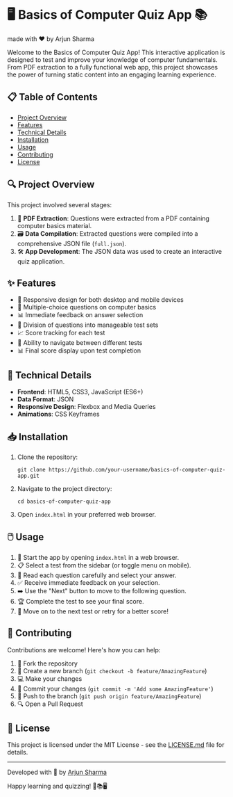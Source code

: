 # 🖥️ Basics of Computer Quiz App 📚
made with ❤ by Arjun Sharma

Welcome to the Basics of Computer Quiz App! This interactive application is designed to test and improve your knowledge of computer fundamentals. From PDF extraction to a fully functional web app, this project showcases the power of turning static content into an engaging learning experience.

## 📋 Table of Contents

- [Project Overview](#project-overview)
- [Features](#features)
- [Technical Details](#technical-details)
- [Installation](#installation)
- [Usage](#usage)
- [Contributing](#contributing)
- [License](#license)

## 🔍 Project Overview

This project involved several stages:

1. 📄 **PDF Extraction**: Questions were extracted from a PDF containing computer basics material.
2. 🗃️ **Data Compilation**: Extracted questions were compiled into a comprehensive JSON file (`full.json`).
3. 🛠️ **App Development**: The JSON data was used to create an interactive quiz application.

## ✨ Features

- 📱 Responsive design for both desktop and mobile devices
- 🧠 Multiple-choice questions on computer basics
- 📊 Immediate feedback on answer selection
- 🔢 Division of questions into manageable test sets
- 📈 Score tracking for each test
- 🔄 Ability to navigate between different tests
- 📊 Final score display upon test completion

## 🔧 Technical Details

- **Frontend**: HTML5, CSS3, JavaScript (ES6+)
- **Data Format**: JSON
- **Responsive Design**: Flexbox and Media Queries
- **Animations**: CSS Keyframes

## 📥 Installation

1. Clone the repository:
   ```
   git clone https://github.com/your-username/basics-of-computer-quiz-app.git
   ```
2. Navigate to the project directory:
   ```
   cd basics-of-computer-quiz-app
   ```
3. Open `index.html` in your preferred web browser.

## 🖱️ Usage

1. 🏁 Start the app by opening `index.html` in a web browser.
2. 📋 Select a test from the sidebar (or toggle menu on mobile).
3. 🤔 Read each question carefully and select your answer.
4. ✅ Receive immediate feedback on your selection.
5. ➡️ Use the "Next" button to move to the following question.
6. 🏆 Complete the test to see your final score.
7. 🔁 Move on to the next test or retry for a better score!

## 🤝 Contributing

Contributions are welcome! Here's how you can help:

1. 🍴 Fork the repository
2. 🌿 Create a new branch (`git checkout -b feature/AmazingFeature`)
3. 💻 Make your changes
4. 📝 Commit your changes (`git commit -m 'Add some AmazingFeature'`)
5. 🚀 Push to the branch (`git push origin feature/AmazingFeature`)
6. 🔍 Open a Pull Request

## 📄 License

This project is licensed under the MIT License - see the [LICENSE.md](LICENSE.md) file for details.

---

Developed with 💖 by [Arjun Sharma](https://github.com/your-username)

Happy learning and quizzing! 🎉📚🖥️
